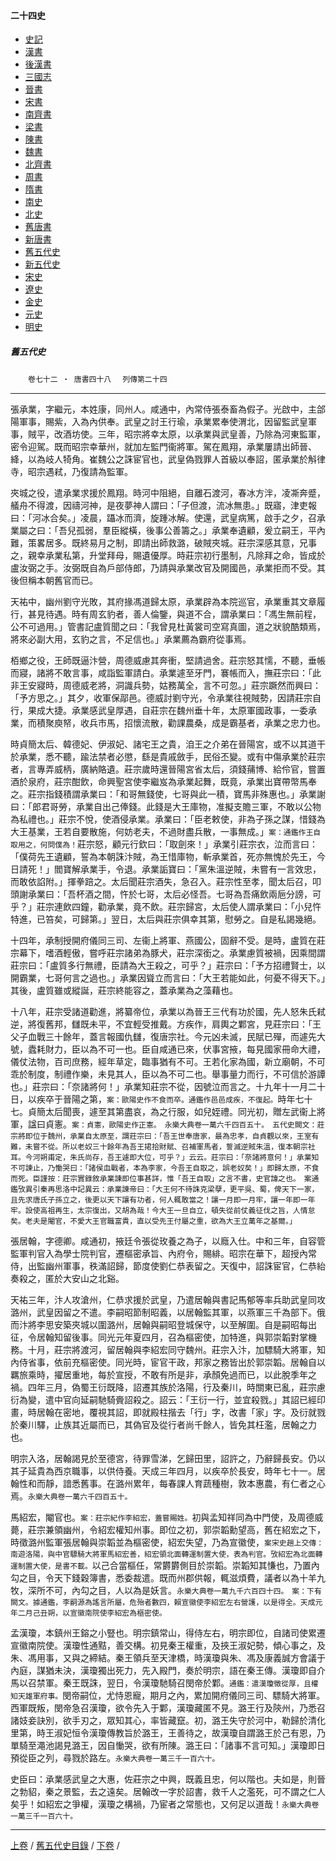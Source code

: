  



#### 二十四史

*   [史記](../a01/a01.md)
*   [漢書](../a02/a02.md)
*   [後漢書](../a03/a03.md)
*   [三國志](../a04/a04.md)
*   [晉書](../a05/a05.md)
*   [宋書](../a06/a06.md)
*   [南齊書](../a07/a07.md)
*   [梁書](../a08/a08.md)
*   [陳書](../a09/a09.md)
*   [魏書](../a10/a10.md)
*   [北齊書](../a11/a11.md)
*   [周書](../a12/a12.md)
*   [隋書](../a13/a13.md)
*   [南史](../a14/a14.md)
*   [北史](../a15/a15.md)
*   [舊唐書](../a16/a16.md)
*   [新唐書](../a17/a17.md)
*   [舊五代史](../a18/a18.md)
*   [新五代史](../a19/a19.md)
*   [宋史](../a20/a20.md)
*   [遼史](../a21/a21.md)
*   [金史](../a22/a22.md)
*   [元史](../a23/a23.md)
*   [明史](../a24/a24.md)


##### 舊五代史
　　`卷七十二 ‧ 唐書四十八`
　`列傳第二十四`

* * *

張承業，字繼元，本姓康，同州人。咸通中，內常侍張泰畜為假子。光啟中，主郃陽軍事，賜紫，入為內供奉。武皇之討王行瑜，承業累奉使渭北，因留監武皇軍事，賊平，改酒坊使。三年，昭宗將幸太原，以承業與武皇善，乃除為河東監軍，密令迎駕。既而昭宗幸華州，就加左監門衞將軍。駕在鳳翔，承業屢請出師晉、絳，以為岐人犄角。崔魏公之誅宦官也，武皇偽戮罪人首級以奉詔，匿承業於斛律寺，昭宗遇弒，乃復請為監軍。

夾城之役，遣承業求援於鳳翔。時河中阻絕，自離石渡河，春冰方泮，凌凘奔蹙，艤舟不得渡，因禱河神，是夜夢神人謂曰：「子但渡，流冰無患。」既寤，津吏報曰：「河冰合矣。」凌晨，躡冰而濟，旋踵冰解。使還，武皇病篤，啟手之夕，召承業屬之曰：「吾兒孤弱，羣臣縱橫，後事公善籌之。」承業奉遺顧，爰立嗣王，平內難，策畧居多。既終易月之制，即請出師救潞，破賊夾城。莊宗深感其意，兄事之，親幸承業私第，升堂拜母，賜遺優厚。時莊宗初行墨制，凡除拜之命，皆成於盧汝弼之手。汝弼既自為戶部侍郎，乃請與承業改官及開國邑，承業拒而不受。其後但稱本朝舊官而已。

天祐中，幽州劉守光敗，其府掾馮道歸太原，承業辟為本院巡官，承業重其文章履行，甚見待遇。時有周玄豹者，善人倫鑒，與道不合，謂承業曰：「馮生無前程，公不可過用。」管書記盧質聞之曰：「我曾見杜黃裳司空寫真圖，道之狀貌酷類焉，將來必副大用，玄豹之言，不足信也。」承業薦為霸府從事焉。

栢鄉之役，王師既逼汴營，周德威慮其奔衝，堅請過舍。莊宗怒其懦，不聽，垂帳而寢，諸將不敢言事，咸詣監軍請白。承業遽至牙門，褰帳而入，撫莊宗曰：「此非王安寢時，周德威老將，洞識兵勢，姑務萬全，言不可忽。」莊宗蹶然而興曰：「予方思之。」其夕，收軍保鄗邑。德威討劉守光，令承業往視賊勢，因請莊宗自行，果成大捷。承業感武皇厚遇，自莊宗在魏州垂十年，太原軍國政事，一委承業，而積聚庾帑，收兵巿馬，招懷流散，勸課農桑，成是霸基者，承業之忠力也。

時貞簡太后、韓德妃、伊淑妃、諸宅王之貴，洎王之介弟在晉陽宮，或不以其道干於承業，悉不聽，踰法禁者必懲，繇是貴戚斂手，民俗丕變。或有中傷承業於莊宗者，言專弄威柄，廣納賂遺。莊宗歲時還晉陽宮省太后，須錢蒱博、給伶官，嘗置酒於泉府，莊宗酣飲，命興聖宮使李繼岌為承業起舞，既竟，承業出寶帶幣馬奉之。莊宗指錢積謂承業曰：「和哥無錢使，七哥與此一積，寶馬非殊惠也。」承業謝曰：「郎君哥勞，承業自出己俸錢。此錢是大王庫物，准擬支贍三軍，不敢以公物為私禮也。」莊宗不悅，使酒侵承業。承業曰：「臣老敕使，非為子孫之謀，惜錢為大王基業，王若自要散施，何妨老夫，不過財盡兵散，一事無成。」`案：通鑑作王自取用之，何問僕為！`莊宗怒，顧元行欽曰：「取劍來！」承業引莊宗衣，泣而言曰：「僕荷先王遺顧，誓為本朝誅汴賊，為王惜庫物，斬承業首，死亦無愧於先王，今日請死！」閻寶解承業手，令退。承業詬寶曰：「黨朱溫逆賊，未嘗有一言效忠，而敢依諂附。」揮拳踣之。太后聞莊宗酒失，急召入。莊宗性至孝，聞太后召，叩頭謝承業曰：「吾杯酒之間，忤於七哥，太后必怪吾。七哥為吾痛飲兩巵分謗，可乎？」莊宗連飲四鐘，勸承業，竟不飲。莊宗歸宮，太后使人謂承業曰：「小兒忤特進，已笞矣，可歸第。」翌日，太后與莊宗俱幸其第，慰勞之。自是私謁幾絕。

十四年，承制授開府儀同三司、左衞上將軍、燕國公，固辭不受。是時，盧質在莊宗幕下，嗜酒輕傲，嘗呼莊宗諸弟為豚犬，莊宗深銜之。承業慮質被禍，因乘間謂莊宗曰：「盧質多行無禮，臣請為大王殺之，可乎？」莊宗曰：「予方招禮賢士，以開霸業，七哥何言之過也。」承業因聳立而言曰：「大王若能如此，何憂不得天下。」其後，盧質雖或縱誕，莊宗終能容之，蓋承業為之藻藉也。

十八年，莊宗受諸道勸進，將纂帝位，承業以為晉王三代有功於國，先人怒朱氏弒逆，將復舊邦，讎既未平，不宜輕受推戴。方疾作，肩輿之鄴宮，見莊宗曰：「王父子血戰三十餘年，蓋言報國仇讎，復唐宗社。今元凶未滅，民賦已殫，而遽先大號，蠹耗財力，臣以為不可一也。臣自咸通已來，伏事宮掖，每見國家冊命大禮，儀仗法物，百司庶務，經年草定，臨事猶有不可。王若化家為國，新立廟朝，不可乖於制度，制禮作樂，未見其人，臣以為不可二也。舉事量力而行，不可信於游譚也。」莊宗曰：「奈諸將何！」承業知莊宗不從，因號泣而言之。十九年十一月二十日，以疾卒于晉陽之第，`案：歐陽史作不食而卒。通鑑作邑邑成疾，不復起。`時年七十七。貞簡太后聞喪，遽至其第盡哀，為之行服，如兒姪禮。同光初，贈左武衞上將軍，諡曰貞憲。`案：貞憲，歐陽史作正憲。　永樂大典卷一萬六千四百五十。　五代史闕文：莊宗將即位于魏州，承業自太原至，謂莊宗曰：「吾王世奉唐家，最為忠孝，自貞觀以來，王室有難，未嘗不從。所以老奴三十餘年為吾王捃拾財賦、召補軍馬者，誓滅逆賊朱溫，復本朝宗社耳。今河朔甫定，朱氏尚存，吾王遽即大位，可乎？」云云。莊宗曰：「奈諸將意何！」承業知不可諫止，乃慟哭曰：「諸侯血戰者，本為李家，今吾王自取之，誤老奴矣！」即歸太原，不食而死。臣謹按：莊宗實錄敘承業諫即位事甚詳，惟「吾王自取」之言不書，史官諱之也。　案通鑑攷異引秦再思洛中記異云：承業諫帝曰：「大王何不待誅克梁孽，更平吳、蜀，俾天下一家，且先求唐氏子孫立之，後更以天下讓有功者，何人輒敢當之！讓一月即一月牢，讓一年即一年牢。設使高祖再生，太宗復出，又胡為哉！今大王一旦自立，頓失從前仗義征伐之旨，人情怠矣。老夫是閹官，不愛大王官職富貴，直以受先王付屬之重，欲為大王立萬年之基爾。」`

張居翰，字德卿。咸通初，掖廷令張從玫養之為子，以廕入仕。中和三年，自容管監軍判官入為學士院判官，遷樞密承旨、內府令，賜緋。昭宗在華下，超授內常侍，出監幽州軍事，秩滿詔歸，節度使劉仁恭表留之。天復中，詔誅宦官，仁恭紿奏殺之，匿於大安山之北谿。

天祐三年，汴人攻滄州，仁恭求援於武皇，乃遣居翰與書記馬郁等率兵助武皇同攻潞州，武皇因留之不遣。李嗣昭節制昭義，以居翰監其軍，以燕軍三千為部下。俄而汴將李思安築夾城以圍潞州，居翰與嗣昭登城保守，以至解圍。自是嗣昭每出征，令居翰知留後事。同光元年夏四月，召為樞密使，加特進，與郭崇韜對掌機務。十月，莊宗將渡河，留居翰與李紹宏同守魏州。莊宗入汴，加驃騎大將軍，知內侍省事，依前充樞密使。同光時，宦官干政，邦家之務皆出於郭崇韜。居翰自以羈旅乘時，擢居重地，每於宣授，不敢有所是非，承顏免過而已，以此脫季年之禍。四年三月，偽蜀王衍既降，詔遷其族於洛陽，行及秦川，時關東已亂，莊宗慮衍為變，遣中官向延嗣馳騎賫詔殺之。詔云：「王衍一行，並宜殺戮。」其詔已經印畫，時居翰在密地，覆視其詔，即就殿柱揩去「行」字，改書「家」字。及衍就戮於秦川驛，止族其近屬而已，其偽官及從行者尚千餘人，皆免其枉濫，居翰之力也。

明宗入洛，居翰謁見於至德宮，待罪雪涕，乞歸田里，詔許之，乃辭歸長安。仍以其子延貴為西京職事，以供侍養。天成三年四月，以疾卒於長安，時年七十一。居翰性和而靜，諳悉舊事。在潞州累年，每春課人育蔬種樹，敦本惠農，有仁者之心焉。`永樂大典卷一萬六千四百五十。`

馬紹宏，閹官也。`案：莊宗紀作李紹宏，蓋嘗賜姓。`初與孟知祥同為中門使，及周德威薨，莊宗兼領幽州，令紹宏權知州事。即位之初，郭崇韜勳望高，舊在紹宏之下，時徵潞州監軍張居翰與崇韜並為樞密使，紹宏失望，乃為宣徽使，`案宋史趙上交傳：南遊洛陽，與中官驃騎大將軍馬紹宏善，紹宏領北面轉運制置大使，表為判官。攷紹宏為北面轉運制置大使，是書不載。`以己合當樞任，常欝欝側目於崇韜。崇韜知其慊也，乃置內勾之目，令天下錢穀簿書，悉委裁遣。既而州郡供報，輒滋煩費，議者以為十羊九牧，深所不可，內勾之目，人以為是妖言。`永樂大典卷一萬九千六百四十四。　案：下有闕文。據通鑑，李嗣源為謠言所屬，危殆者數四，賴宣徽使李紹宏左右營護，以是得全。天成元年二月己丑朔，以宣徽南院使李紹宏為樞密使。`

孟漢瓊，本鎮州王鎔之小豎也。明宗鎮常山，得侍左右，明宗即位，自諸司使累遷宣徽南院使。漢瓊性通黠，善交構。初見秦王權重，及挾王淑妃勢，傾心事之，及朱、馮用事，又與之締結。秦王領兵至天津橋，時漢瓊與朱、馮及康義誠方會議于內庭，謀猶未決，漢瓊獨出死力，先入殿門，奏於明宗，語在秦王傳。漢瓊即自介馬以召禁軍。秦王既誅，翌日，令漢瓊馳騎召閔帝於鄴。`通鑑：遣漢瓊徵從厚，且權知天雄軍府事。`閔帝嗣位，尤恃恩寵，期月之內，累加開府儀同三司、驃騎大將軍。西軍既叛，閔帝急召漢瓊，欲令先入于鄴，漢瓊藏匿不見。潞王行及陝州，乃悉召諸妓妾訣別，欲手刃之，眾知其心，率皆藏竄。初，潞王失守於河中，勒歸於清化里第，時王淑妃恒令漢瓊傳教旨於潞王，王善待之，故漢瓊自謂潞王於己有恩，乃單騎至澠池謁見潞王，因自慟哭，欲有所陳。潞王曰：「諸事不言可知。」漢瓊即日預從臣之列，尋戮於路左。`永樂大典卷一萬三千一百六十。`

史臣曰：承業感武皇之大惠，佐莊宗之中興，既義且忠，何以階也。夫如是，則晉之勃貂，秦之景監，去之遠矣。居翰改一字於詔書，救千人之濫死，可不謂之仁人矣乎！如紹宏之爭權，漢瓊之構禍，乃宦者之常態也，又何足以道哉！`永樂大典卷一萬三千一百六十。`

* * *

 [上卷](071.md) / [舊五代史目錄](a18.md) / [下卷](073.md) /			  

    